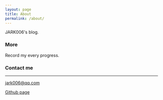 ```yaml
---
layout: page
title: About
permalink: /about/
---
```


JARK006's blog.

### More

Record my every progress.

### Contact me
---

[jark006@qq.com](mailto:jark006@qq.com)

[Github page](https://github.com/jark006)